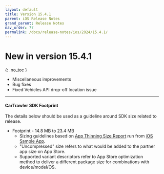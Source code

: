 ```yaml
---
layout: default
title: Version 15.4.1
parent: iOS Release Notes
grand_parent: Release Notes
nav_order: 77
permalink: /docs/release-notes/ios/2024/15.4.1/
---
```


# New in version 15.4.1

{: .no_toc }


* Miscellaneous improvements
* Bug fixes
* Fixed Vehicles API drop-off location issue

---
#### CarTrawler SDK Footprint

The details below should be used as a guideline around SDK size related to release.
* Footprint - 14.8 MB to 23.4 MB
  * Sizing guidelines based on <a href="https://github.com/cartrawler/cartrawler.github.io/blob/master/ios-report.txt" target="_blank">App Thinning Size Report</a> run from <a href="https://github.com/cartrawler/cartrawler-ios-integration" target="_blank">iOS Sample App</a>.
  * "Uncompressed" size refers to what would be added to the partner app size on App Store.
  * Supported variant descriptors refer to App Store optimization method to deliver a different package size for combinations with device/model/OS.
